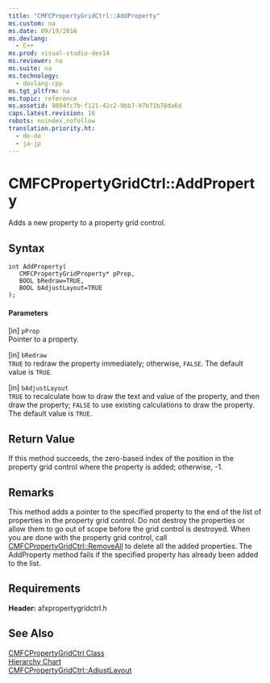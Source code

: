 ```yaml
---
title: "CMFCPropertyGridCtrl::AddProperty"
ms.custom: na
ms.date: 09/19/2016
ms.devlang: 
  - C++
ms.prod: visual-studio-dev14
ms.reviewer: na
ms.suite: na
ms.technology: 
  - devlang-cpp
ms.tgt_pltfrm: na
ms.topic: reference
ms.assetid: 9804fc7b-f121-42c2-9bb7-97b71b78da6d
caps.latest.revision: 16
robots: noindex,nofollow
translation.priority.ht: 
  - de-de
  - ja-jp
---
```

# CMFCPropertyGridCtrl::AddProperty
Adds a new property to a property grid control.  
  
## Syntax  
  
```  
int AddProperty(  
   CMFCPropertyGridProperty* pProp,  
   BOOL bRedraw=TRUE,  
   BOOL bAdjustLayout=TRUE   
);  
```  
  
#### Parameters  
 [in] `pProp`  
 Pointer to a property.  
  
 [in] `bRedraw`  
 `TRUE` to redraw the property immediately; otherwise, `FALSE`. The default value is `TRUE`.  
  
 [in] `bAdjustLayout`  
 `TRUE` to recalculate how to draw the text and value of the property, and then draw the property; `FALSE` to use existing calculations to draw the property. The default value is `TRUE`.  
  
## Return Value  
 If this method succeeds, the zero-based index of the position in the property grid control where the property is added; otherwise, -1.  
  
## Remarks  
 This method adds a pointer to the specified property to the end of the list of properties in the property grid control. Do not destroy the properties or allow them to go out of scope before the grid control is destroyed. When you are done with the property grid control, call [CMFCPropertyGridCtrl::RemoveAll](../vs140/CMFCPropertyGridCtrl--RemoveAll.md) to delete all the added properties. The AddProperty method fails if the specified property has already been added to the list.  
  
## Requirements  
 **Header:** afxpropertygridctrl.h  
  
## See Also  
 [CMFCPropertyGridCtrl Class](../vs140/CMFCPropertyGridCtrl-Class.md)   
 [Hierarchy Chart](../vs140/Hierarchy-Chart.md)   
 [CMFCPropertyGridCtrl::AdjustLayout](../vs140/CMFCPropertyGridCtrl--AdjustLayout.md)